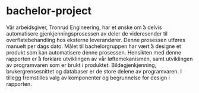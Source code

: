 # bachelor-project
Vår arbeidsgiver, Tronrud Engineering, har et ønske om  ̊a delvis automatisere gjenkjenningsprosessen av deler de videresender til overflatebehandling hos eksterne leverandører. Denne prosessen utføres manuelt per dags dato. Målet til bachelorgruppen har vært  ̊a designe et produkt som kan automatisere denne prosessen. Hensikten med denne rapporten er  ̊a forklare utviklingen av vår løftemekanismen, samt utviklingen av programvaren som er brukt i produktet. Bildegjenkjenning, brukergrensesnittet og databaser er de store delene av programvaren. I tillegg fremstilles valg av komponenter og begrunnelse for design i rapporten.
